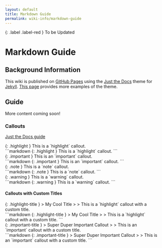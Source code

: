 ```yaml
---
layout: default
title: Markdown Guide
permalink: wiki-info/markdown-guide
---
```


{: .label .label-red }
To be Updated

# Markdown Guide

## Background Information

This wiki is published on [GitHub Pages](https://pages.github.com/) using the [Just the Docs](https://just-the-docs.com/) theme for [Jekyll](https://jekyllrb.com/). [This page](https://just-the-docs.github.io/just-the-docs-tests/docs/markdown/) provides more examples of the theme.

## Guide

More content coming soon!

### Callouts

[Just the Docs guide](https://just-the-docs.com/docs/ui-components/callouts/)

<div class="code-example" markdown="1">
{: .highlight }
This is a `highlight` callout.
</div>
```markdown
{: .highlight }
This is a `highlight` callout.
```

<div class="code-example" markdown="1">
{: .important }
This is an `important` callout.
</div>
```markdown
{: .important }
This is an `important` callout.
```

<div class="code-example" markdown="1">
{: .note }
This is a `note` callout.
</div>
```markdown
{: .note }
This is a `note` callout.
```

<div class="code-example" markdown="1">
{: .warning }
This is a `warning` callout.
</div>
```markdown
{: .warning }
This is a `warning` callout.
```

#### Callouts with Custom Titles

<div class="code-example" markdown="1">
{: .highlight-title }
> My Cool Title
>
> This is a `highlight` callout with a custom title.
</div>
```markdown
{: .highlight-title }
> My Cool Title
>
> This is a `highlight` callout with a custom title.
```

<div class="code-example" markdown="1">
{: .important-title }
> Super Duper Important Callout
>
> This is an `important` callout with a custom title.
</div>
```markdown
{: .important-title }
> Super Duper Important Callout
>
> This is an `important` callout with a custom title.
```
